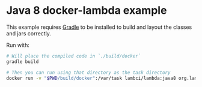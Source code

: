 # Java 8 docker-lambda example

This example requires [Gradle](https://gradle.org/) to be installed to build
and layout the classes and jars correctly.

Run with:

```sh
# Will place the compiled code in `./build/docker`
gradle build

# Then you can run using that directory as the task directory
docker run -v "$PWD/build/docker":/var/task lambci/lambda:java8 org.lambci.lambda.ExampleHandler '{"some": "event"}'
```
